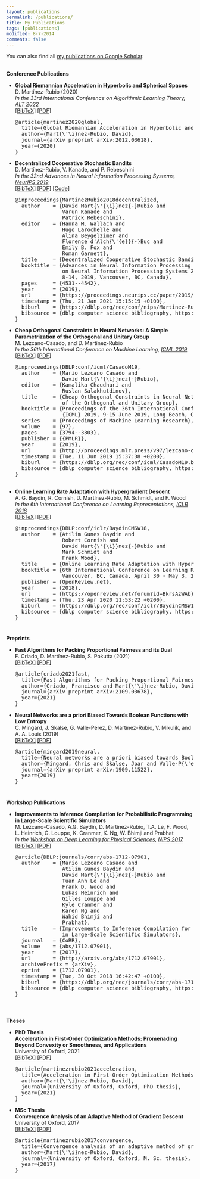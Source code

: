 ```yaml
---
layout: publications
permalink: /publications/
title: My Publications
tags: [publications]
modified: 8-7-2014
comments: false
---
```


You can also find all <a href="https://scholar.google.co.uk/citations?user=dMwpf-4AAAAJ" target="_blank">my publications on Google Scholar</a>.


<h4 style="margin-bottom:0px;padding-top:10px;">Conference Publications</h4>
<!-- Generated from JabRef by PubList by Truong Nghiem at 11:44 on 2015.09.10. -->
<ul class="biblist">


<li ><p>
<b>Global Riemannian Acceleration in Hyperbolic and Spherical Spaces</b><br>
D. Martínez-Rubio (2020)<br>
<i>In the 33rd International Conference on Algorithmic Learning Theory, <a href="http://algorithmiclearningtheory.org/alt2022/" target="_blank">ALT 2022</a></i>
<br>
<a href="javascript:toggleBibtex('MartinezRubio2020')">[BibTeX]</a>
<a href="https://arxiv.org/pdf/2012.03618.pdf" target="_blank">[PDF]</a> 
</p>
<div id="bib_MartinezRubio2020" class="bibtex noshow">
<pre>
@article{martinez2020global,
  title={Global Riemannian Acceleration in Hyperbolic and Spherical Spaces},
  author={Mart{\'\i}nez-Rubio, David},
  journal={arXiv preprint arXiv:2012.03618},
  year={2020}
}
</pre>
</div>
</li>


<li ><p>
<b>Decentralized Cooperative Stochastic Bandits</b><br>
D. Martínez-Rubio, V. Kanade, and P. Rebeschini<br>
<i>In the 32nd Advances in Neural Information Processing Systems, <a href="https://neurips.cc/Conferences/2019" target="_blank">NeurIPS 2019</a></i>
<br />
<a href="javascript:toggleBibtex('MartinezRubio2018decentralized')">[BibTeX]</a>
<a href="https://arxiv.org/pdf/1810.04468.pdf" target="_blank">[PDF]</a>
<a href="https://github.com/damaru2/decentralized-bandits/" target="_blank">[Code]</a>

</p>
<div id="bib_MartinezRubio2018decentralized" class="bibtex noshow">
<pre>
@inproceedings{MartinezRubio2018decentralized,
  author    = {David Mart{\'{\i}}nez{-}Rubio and
               Varun Kanade and
               Patrick Rebeschini},
  editor    = {Hanna M. Wallach and
               Hugo Larochelle and
               Alina Beygelzimer and
               Florence d'Alch{\'{e}}{-}Buc and
               Emily B. Fox and
               Roman Garnett},
  title     = {Decentralized Cooperative Stochastic Bandits},
  booktitle = {Advances in Neural Information Processing Systems 32: Annual Conference
               on Neural Information Processing Systems 2019, NeurIPS 2019, December
               8-14, 2019, Vancouver, BC, Canada},
  pages     = {4531--4542},
  year      = {2019},
  url       = {https://proceedings.neurips.cc/paper/2019/hash/85353d3b2f39b9c9b5ee3576578c04b7-Abstract.html},
  timestamp = {Thu, 21 Jan 2021 15:15:19 +0100},
  biburl    = {https://dblp.org/rec/conf/nips/Martinez-RubioK19.bib},
  bibsource = {dblp computer science bibliography, https://dblp.org}
}
</pre>
</div>
</li>


<li ><p>
<b>Cheap Orthogonal Constraints in Neural Networks: A Simple Parametrization of the Orthogonal and Unitary Group</b><br>
M. Lezcano-Casado, and D. Martínez-Rubio
<br>
<i>In the 36th International Conference on Machine Learning, <a href="https://icml.cc/Conferences/2019" target="_blank">ICML 2019</a></i>
<br>
<a href="javascript:toggleBibtex('lezcano2019cheap')">[BibTeX]</a>
<a href="https://arxiv.org/pdf/1901.08428.pdf" target="_blank">[PDF]</a> 
</p>
<div id="bib_lezcano2019cheap" class="bibtex noshow">
<pre>
@inproceedings{DBLP:conf/icml/CasadoM19,
  author    = {Mario Lezcano Casado and
               David Mart{\'{\i}}nez{-}Rubio},
  editor    = {Kamalika Chaudhuri and
               Ruslan Salakhutdinov},
  title     = {Cheap Orthogonal Constraints in Neural Networks: {A} Simple Parametrization
               of the Orthogonal and Unitary Group},
  booktitle = {Proceedings of the 36th International Conference on Machine Learning,
               {ICML} 2019, 9-15 June 2019, Long Beach, California, {USA}},
  series    = {Proceedings of Machine Learning Research},
  volume    = {97},
  pages     = {3794--3803},
  publisher = {{PMLR}},
  year      = {2019},
  url       = {http://proceedings.mlr.press/v97/lezcano-casado19a.html},
  timestamp = {Tue, 11 Jun 2019 15:37:38 +0200},
  biburl    = {https://dblp.org/rec/conf/icml/CasadoM19.bib},
  bibsource = {dblp computer science bibliography, https://dblp.org}
}

</pre>
</div>
</li>  

<li ><p>
<b>Online Learning Rate Adaptation with Hypergradient Descent</b><br>
A. G. Baydin,  R. Cornish, D. Martínez-Rubio, M. Schmidt, and F. Wood<br>
<i>In the 6th International Conference on Learning Representations, <a href="https://iclr.cc/Conferences/2018" target="_blank">ICLR 2018</a></i>
<br />
<a href="javascript:toggleBibtex('Baydin2018online')">[BibTeX]</a>
<a href="https://arxiv.org/pdf/1703.04782.pdf" target="_blank">[PDF]</a>
</p>
<div id="bib_Baydin2018online" class="bibtex noshow">
<pre>
@inproceedings{DBLP:conf/iclr/BaydinCMSW18,
  author    = {Atilim Gunes Baydin and
               Robert Cornish and
               David Mart{\'{\i}}nez{-}Rubio and
               Mark Schmidt and
               Frank Wood},
  title     = {Online Learning Rate Adaptation with Hypergradient Descent},
  booktitle = {6th International Conference on Learning Representations, {ICLR} 2018,
               Vancouver, BC, Canada, April 30 - May 3, 2018, Conference Track Proceedings},
  publisher = {OpenReview.net},
  year      = {2018},
  url       = {https://openreview.net/forum?id=BkrsAzWAb},
  timestamp = {Thu, 23 Apr 2020 11:53:22 +0200},
  biburl    = {https://dblp.org/rec/conf/iclr/BaydinCMSW18.bib},
  bibsource = {dblp computer science bibliography, https://dblp.org}
}
</pre>
</div>
</li>


</ul>


<h4 style="margin-bottom:0px;padding-top:20px;">Preprints</h4>

<ul class="biblist">


<li ><p>
<b>Fast Algorithms for Packing Proportional Fairness and its Dual</b><br>
F. Criado, D. Martínez-Rubio, S. Pokutta (2021)
<br>
<a href="javascript:toggleBibtex('Criado2021')">[BibTeX]</a>
<a href="https://arxiv.org/pdf/2109.03678.pdf" target="_blank">[PDF]</a> 
</p>
<div id="bib_Criado2021" class="bibtex noshow">
<pre>
@article{criado2021fast,
  title={Fast Algorithms for Packing Proportional Fairness and its Dual},
  author={Criado, Francisco and Mart{\'\i}nez-Rubio, David and Pokutta, Sebastian},
  journal={arXiv preprint arXiv:2109.03678},
  year={2021}
}
</pre>
</div>
</li>



<li ><p>
<b>Neural  Networks  are a priori Biased Towards Boolean Functions with Low Entropy</b><br>
C. Mingard, J. Skalse, G. Valle-Pérez, D. Martínez-Rubio, V. Mikulik, and A. A. Louis (2019)
<br>
<a href="javascript:toggleBibtex('Mingard2019')">[BibTeX]</a>
<a href="https://arxiv.org/pdf/1909.11522.pdf" target="_blank">[PDF]</a> 
</p>
<div id="bib_Mingard2019" class="bibtex noshow">
<pre>
@article{mingard2019neural,
  title={Neural networks are a priori biased towards Boolean functions with low entropy},
  author={Mingard, Chris and Skalse, Joar and Valle-P{\'e}rez, Guillermo and Mart{\'\i}nez-Rubio, David and Mikulik, Vladimir and Louis, Ard A},
  journal={arXiv preprint arXiv:1909.11522},
  year={2019}
}
</pre>
</div>
</li>
</ul>

<h4 style="margin-bottom:0px;padding-top:20px;">Workshop Publications</h4>

<ul class="biblist">

<li ><p>
<b>Improvements to Inference Compilation for Probabilistic Programming in Large-Scale Scientific Simulators</b><br>
M. Lezcano-Casado, A.G. Baydin, D. Martínez-Rubio, T.A. Le, F. Wood, L. Heinrich, G. Louppe, K. Cranmer, K. Ng, W. Bhimji and Prabhat
<br>
<i>In the <a href="https://dl4physicalsciences.github.io/" target="_blank">Workshop on Deep Learning for Physical Sciences</a>, <a href="https://nips.cc/Conferences/2017" target="_blank">NIPS 2017</a></i>
<br/>
<a href="javascript:toggleBibtex('LezcanoCasado2017')">[BibTeX]</a>
<a href="https://arxiv.org/pdf/1712.07901.pdf" target="_blank">[PDF]</a> 
</p>
<div id="bib_LezcanoCasado2017" class="bibtex noshow">
<pre>
@article{DBLP:journals/corr/abs-1712-07901,
  author    = {Mario Lezcano Casado and
               Atilim Gunes Baydin and
               David Mart{\'{\i}}nez{-}Rubio and
               Tuan Anh Le and
               Frank D. Wood and
               Lukas Heinrich and
               Gilles Louppe and
               Kyle Cranmer and
               Karen Ng and
               Wahid Bhimji and
               Prabhat},
  title     = {Improvements to Inference Compilation for Probabilistic Programming
               in Large-Scale Scientific Simulators},
  journal   = {CoRR},
  volume    = {abs/1712.07901},
  year      = {2017},
  url       = {http://arxiv.org/abs/1712.07901},
  archivePrefix = {arXiv},
  eprint    = {1712.07901},
  timestamp = {Tue, 30 Oct 2018 16:42:47 +0100},
  biburl    = {https://dblp.org/rec/journals/corr/abs-1712-07901.bib},
  bibsource = {dblp computer science bibliography, https://dblp.org}
}

</pre>
</div>
</li>
</ul>


<h4 style="margin-bottom:0px;padding-top:20px;">Theses</h4>
<ul class="biblist">

<li><p>
<!--- PhD. Thesis<br> -->
<b>PhD Thesis</b><br>
<b>Acceleration in First-Order Optimization Methods: Promenading Beyond Convexity or Smoothness, and Applications</b><br>
University of Oxford, 2021
<br />
<a href="javascript:toggleBibtex('Martinez-Rubio2021')">[BibTeX]</a>
<a href="https://damaru2.github.io/phd_thesis/thesis.pdf"  target="_blank">[PDF]</a>
</p>
<div id="bib_Martinez-Rubio2021" class="bibtex noshow">
<pre>
@article{martinezrubio2021acceleration,
  title={Acceleration in First-Order Optimization Methods: Promenading Beyond Convexity or Smoothness, and Applications},
  author={Mart{\'\i}nez-Rubio, David},
  journal={University of Oxford, Oxford, PhD thesis},
  year={2021}
}</pre>
</div>
</li>

<li><p>
<!--- M.Sc. Thesis<br> -->
<b>MSc Thesis</b><br>
<b>Convergence Analysis of an Adaptive Method of Gradient Descent</b><br>
University of Oxford, 2017
<br />
<a href="javascript:toggleBibtex('Martinez-Rubio2017')">[BibTeX]</a>
<a href="https://damaru2.github.io/convergence_analysis_hypergradient_descent/dissertation_hypergradients.pdf"  target="_blank">[PDF]</a>
</p>
<div id="bib_Martinez-Rubio2017" class="bibtex noshow">
<pre>
@article{martinezrubio2017convergence,
  title={Convergence analysis of an adaptive method of gradient descent},
  author={Mart{\'\i}nez-Rubio, David},
  journal={University of Oxford, Oxford, M. Sc. thesis},
  year={2017}
}</pre>
</div>
</li>
</ul>
